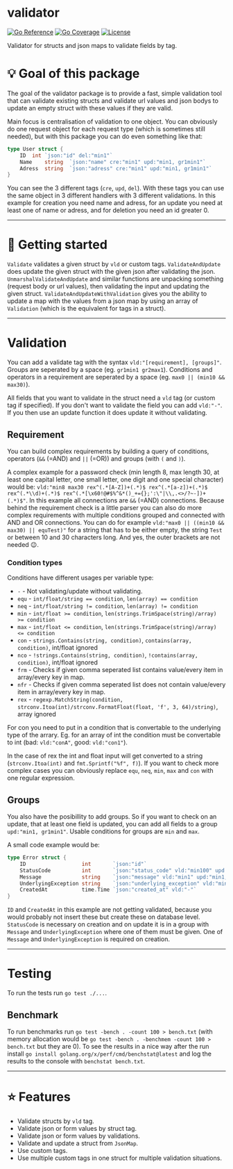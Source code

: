 # validator

[![Go Reference](https://pkg.go.dev/badge/github.com/siherrmann/validator.svg)](https://pkg.go.dev/github.com/siherrmann/validator)
[![Go Coverage](https://github.com/siherrmann/validator/wiki/coverage.svg)](https://raw.githack.com/wiki/siherrmann/validator/coverage.html)
[![License](https://img.shields.io/badge/License-Apache%202.0-blue.svg)](https://github.com/siherrmann/validator/blob/master/LICENSE)

Validator for structs and json maps to validate fields by tag.

# 💡 Goal of this package

The goal of the validator package is to provide a fast, simple validation tool that can validate existing structs and validate url values and json bodys to update an empty struct with these values if they are valid.

Main focus is centralisation of validation to one object. You can obviously do one request object for each request type (which is sometimes still needed), but with this package you can do even something like that:

```go
type User struct {
	ID	int	`json:"id" del:"min1"`
	Name	string	`json:"name" cre:"min1" upd:"min1, gr1min1"`
	Adress	string	`json:"adress" cre:"min1" upd:"min1, gr1min1"`
}
```

You can see the 3 different tags (`cre`, `upd`, `del`). With these tags you can use the same object in 3 different handlers with 3 different validations. In this example for creation you need name and adress, for an update you need at least one of name or adress, and for deletion you need an id greater 0.

---

# 🚀 Getting started

`Validate` validates a given struct by `vld` or custom tags. `ValidateAndUpdate` does update the given struct with the given json after validating the json. `UnmarshalValidateAndUpdate` and similar functions are unpacking something (request body or url values), then validating the input and updating the given struct. `ValidateAndUpdateWithValidation` gives you the ability to update a map with the values from a json map by using an array of `Validation` (which is the equivalent for tags in a struct).

---

# Validation

You can add a validate tag with the syntax `vld:"[requirement], [groups]"`.
Groups are seperated by a space (eg. `gr1min1 gr2max1`).
Conditions and operators in a requirement are seperated by a space (eg. `max0 || (min10 && max30)`).

All fields that you want to validate in the struct need a `vld` tag (or custom tag if specified).
If you don't want to validate the field you can add `vld:"-"`. If you then use an update function it does update it without validating.

## Requirement

You can build complex requirements by building a query of conditions, operators (`&&` (=AND) and `||` (=OR)) and groups (with `(` and `)`).

A complex example for a password check (min length 8, max length 30, at least one capital letter, one small letter, one digit and one special character) would be:
`vld:"min8 max30 rex^(.*[A-Z])+(.*)$ rex^(.*[a-z])+(.*)$ rex^(.*\\d)+(.*)$ rex^(.*[\x60!@#$%^&*()_+={};':\"|\\,.<>/?~-])+(.*)$"`.
In this example all connections are `&&` (=AND) connections. Because behind the requirement check is a little parser you can also do more complex requirements with multiple conditions grouped and connected with AND and OR connections.
You can do for example `vld:"max0 || ((min10 && max30) || equTest)"` for a string that has to be either empty, the string `Test` or between 10 and 30 characters long. And yes, the outer brackets are not needed 😉.

### Condition types

Conditions have different usages per variable type:
- `-` - Not validating/update without validating.
- `equ` - `int/float/string == condition`, `len(array) == condition`
- `neq` - `int/float/string != condition`, `len(array) != condition`
- `min` - `int/float >= condition`, `len(strings.TrimSpace(string)/array) >= condition`
- `max` - `int/float <= condition`, `len(strings.TrimSpace(string)/array) <= condition`
- `con` - `strings.Contains(string, condition)`, `contains(array, condition)`, int/float ignored
- `nco` - `!strings.Contains(string, condition)`, `!contains(array, condition)`, int/float ignored
- `frm` - Checks if given comma seperated list contains value/every item in array/every key in map.
- `nfr` - Checks if given comma seperated list does not contain value/every item in array/every key in map.
- `rex` - `regexp.MatchString(condition, strconv.Itoa(int)/strconv.FormatFloat(float, 'f', 3, 64)/string)`, array ignored

For con you need to put in a condition that is convertable to the underlying type of the arrary.
Eg. for an array of int the condition must be convertable to int (bad: `vld:"conA"`, good: `vld:"con1"`).

In the case of rex the int and float input will get converted to a string (`strconv.Itoa(int)` and `fmt.Sprintf("%f", f)`).
If you want to check more complex cases you can obviously replace `equ`, `neq`, `min`, `max` and `con` with one regular expression.

## Groups

You also have the posibillity to add groups. So if you want to check on an update, that at least one field is updated, you can add all fields to a group `upd:"min1, gr1min1"`.
Usable conditions for groups are `min` and `max`.

A small code example would be:

```go
type Error struct {
	ID                  int       `json:"id"`
	StatusCode          int       `json:"status_code" vld:"min100" upd:"min100, gr1min1"`
	Message             string    `json:"message" vld:"min1" upd:"min1, gr1min1"`
	UnderlyingException string    `json:"underlying_exception" vld:"min1, gr1min1" upd:"min1, gr1min1"`
	CreatedAt           time.Time `json:"created_at" vld:"-"`
}
```

`ID` and `CreatedAt` in this example are not getting validated, because you would probably not insert these but create these on database level.
`StatusCode` is necessary on creation and on update it is in a group with `Message` and `UnderlyingException` where one of them must be given.
One of `Message` and `UnderlyingException` is required on creation.

---

# Testing

To run the tests run `go test ./...`.

## Benchmark

To run benchmarks run `go test -bench . -count 100 > bench.txt` (with memory allocation would be `go test -bench . -benchmem -count 100 > bench.txt` but they are 0). To see the results in a nice way after the run install `go install golang.org/x/perf/cmd/benchstat@latest` and log the results to the console with `benchstat bench.txt`.

---

# ⭐ Features

- Validate structs by `vld` tag.
- Validate json or form values by struct tag.
- Validate json or form values by validations.
- Validate and update a struct from `JsonMap`.
- Use custom tags.
- Use multiple custom tags in one struct for multiple validation situations.
